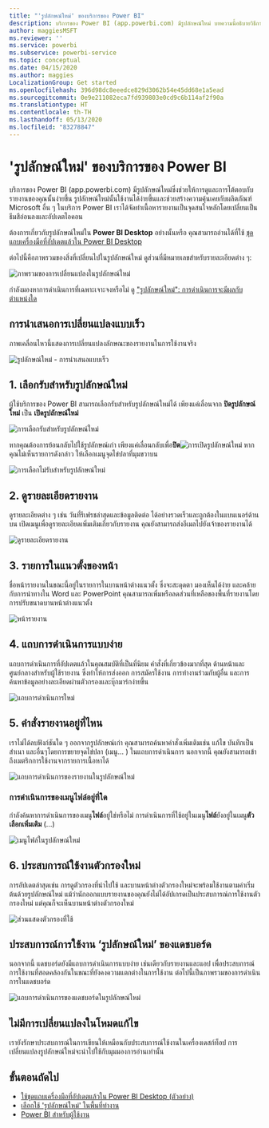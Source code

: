```yaml
---
title: "'รูปลักษณ์ใหม่' ของบริการของ Power BI"
description: บริการของ Power BI (app.powerbi.com) มีรูปลักษณ์ใหม่ บทความนี้อธิบายวิธีการนำทางรายงานโดยใช้รูปลักษณ์ใหม่
author: maggiesMSFT
ms.reviewer: ''
ms.service: powerbi
ms.subservice: powerbi-service
ms.topic: conceptual
ms.date: 04/15/2020
ms.author: maggies
LocalizationGroup: Get started
ms.openlocfilehash: 396d98dc8eeedce829d3062b54e45dd68e1a5ead
ms.sourcegitcommit: 0e9e211082eca7fd939803e0cd9c6b114af2f90a
ms.translationtype: HT
ms.contentlocale: th-TH
ms.lasthandoff: 05/13/2020
ms.locfileid: "83278847"
---
```

# <a name="the-new-look-of-the-power-bi-service"></a>'รูปลักษณ์ใหม่' ของบริการของ Power BI

บริการของ Power BI (app.powerbi.com) มีรูปลักษณ์ใหม่ซึ่งช่วยให้การดูและการโต้ตอบกับรายงานของคุณนั้นง่ายขึ้น รูปลักษณ์ใหม่นั้นใช้งานได้ง่ายขึ้นและช่วยสร้างความคุ้นเคยกับผลิตภัณฑ์ Microsoft อื่น ๆ ในบริการ Power BI เราได้จัดทำเนื้อหารายงานเป็นจุดสนใจหลักโดยเปลี่ยนเป็นธีมสีอ่อนลงและอัปเดตไอคอน 

ต้องการเกี่ยวกับรูปลักษณ์ใหม่ใน **Power BI Desktop** อย่างนั้นหรือ คุณสามารถอ่านได้ที่ใช้ [ชุดแถบเครื่องมือที่อัปเดตแล้วใน Power BI Desktop](create-reports/desktop-ribbon.md)

ต่อไปนี้คือภาพรวมของสิ่งที่เปลี่ยนไปในรูปลักษณ์ใหม่ ดูส่วนที่มีหมายเลขสำหรับรายละเอียดต่าง ๆ:

![ภาพรวมของการเปลี่ยนแปลงในรูปลักษณ์ใหม่](media/service-new-look/power-bi-new-look-changes.png)

กำลังมองหาการดำเนินการที่เฉพาะเจาะจงหรือไม่ ดู ["รูปลักษณ์ใหม่": การดำเนินการจะมีผลกับตำแหน่งใด](service-new-look-where-actions.md)

## <a name="quick-tour-of-the-changes"></a>การนำเสนอการเปลี่ยนแปลงแบบเร็ว

ภาพเคลื่อนไหวนี้แสดงการเปลี่ยนแปลงลักษณะของรายงานในการใช้งานจริง

![รูปลักษณ์ใหม่ - การนำเสนอแบบเร็ว](media/service-new-look/power-bi-new-look-quick-tour.gif)

## <a name="1-opt-in-to-the-new-look"></a>1. เลือกรับสำหรับรูปลักษณ์ใหม่

ผู้ใช้บริการของ Power BI สามารถเลือกรับสำหรับรูปลักษณ์ใหม่ได้ เพียงแค่เลื่อนจาก **ปิดรูปลักษณ์ใหม่** เป็น **เปิดรูปลักษณ์ใหม่**

![การเลือกรับสำหรับรูปลักษณ์ใหม่](media/service-new-look/power-bi-new-look-off.png)

หากคุณต้องการย้อนกลับไปใช้รูปลักษณ์เก่า เพียงแค่เลื่อนกลับเพื่อ**ปิด**![การเปิดรูปลักษณ์ใหม่](media/service-new-look/power-bi-new-look-toggle-on.png) หากคุณไม่เห็นรายการดังกล่าว ให้เลือกเมนูจุดไข่ปลาที่มุมขวาบน

![การเลือกไม่รับสำหรับรูปลักษณ์ใหม่](media/service-new-look/power-bi-new-look-on.png)

## <a name="2-view-report-details"></a>2. ดูรายละเอียดรายงาน 

ดูรายละเอียดต่าง ๆ เช่น วันที่รีเฟรชล่าสุดและข้อมูลติดต่อ ได้อย่างรวดเร็วและถูกต้องในแบนเนอร์ด้านบน  เปิดเมนูเพื่อดูรายละเอียดเพิ่มเติมเกี่ยวกับรายงาน คุณยังสามารถส่งอีเมลไปยังเจ้าของรายงานได้

![ดูรายละเอียดรายงาน](media/service-new-look/power-bi-new-look-metadata.png)

## <a name="3-vertical-list-of-pages"></a>3. รายการในแนวตั้งของหน้า 
ชื่อหน้ารายงานในขณะนี้อยู่ในรายการในบานหน้าต่างแนวตั้ง ซึ่งจะสะดุดตา มองเห็นได้ง่าย และคล้ายกับการนำทางใน Word และ PowerPoint คุณสามารถเพิ่มหรือลดส่วนที่เหลือของพื้นที่รายงานโดยการปรับขนาดบานหน้าต่างแนวตั้ง

![หน้ารายงาน](media/service-new-look/power-bi-new-look-report-pages.png)

## <a name="4-simplified-action-bar"></a>4. แถบการดำเนินการแบบง่าย 

แถบการดำเนินการที่อัปเดตแล้วในคุณสมบัติที่เป็นที่นิยม คำสั่งที่เกี่ยวข้องมากที่สุด ด้านหน้าและศูนย์กลางสำหรับผู้ใช้รายงาน ซึ่งทำให้การส่งออก การสมัครใช้งาน การทำงานร่วมกับผู้อื่น และการค้นหาข้อมูลอย่างละเอียดผ่านตัวกรองและบุ๊กมาร์กง่ายขึ้น

![แถบการดำเนินการใหม่](media/service-new-look/power-bi-new-look-action-bar.png)

## <a name="5-where-are-the-report-commands"></a>5. คำสั่งรายงานอยู่ที่ไหน

เราไม่ได้ลบฟังก์ชันใด ๆ ออกจากรูปลักษณ์เก่า คุณสามารถค้นหาคำสั่งเพิ่มเติมเช่น แก้ไข บันทึกเป็นสำเนา และอื่นๆโดยการขยายจุดไข่ปลา (เมนู... ) ในแถบการดำเนินการ นอกจากนี้ คุณยังสามารถเข้าถึงเมตริกการใช้งานจากรายการเนื้อหาได้

![แถบการดำเนินการของรายงานในรูปลักษณ์ใหม่](media/service-new-look/power-bi-report-action-bar-new-look.gif)

### <a name="where-are-file-menu-actions"></a>การดำเนินการของเมนูไฟล์อยู่ที่ใด

กำลังค้นหาการดำเนินการของเมนู**ไฟล์**อยู่ใช่หรือไม่ การดำเนินการที่ใช้อยู่ในเมนู**ไฟล์**ยังอยู่ในเมนู**ตัวเลือกเพิ่มเติม** (...) 

![เมนูไฟล์ในรูปลักษณ์ใหม่](media/service-new-look/power-bi-file-menu-new-look.gif)

## <a name="6-new-filter-experience"></a>6. ประสบการณ์ใช้งานตัวกรองใหม่

การอัปเดตล่าสุดเช่น การดูตัวกรองที่นำไปใช้ และบานหน้าต่างตัวกรองใหม่จะพร้อมใช้งานตามค่าเริ่มต้นด้วยรูปลักษณ์ใหม่ แม้ว่านักออกแบบรายงานของคุณยังไม่ได้อัปเกรดเป็นประสบการณ์การใช้งานตัวกรองใหม่ แต่คุณก็จะเห็นบานหน้าต่างตัวกรองใหม่

![ส่วนแสดงตัวกรองที่ใช้](media/service-new-look/power-bi-new-look-filters.png)

## <a name="dashboard-new-look-experience"></a>ประสบการณ์การใช้งาน ‘รูปลักษณ์ใหม่’ ของแดชบอร์ด 

นอกจากนี้ แดชบอร์ดยังมีแถบการดำเนินการแบบง่าย เช่นเดียวกับรายงานและแอป เพื่อประสบการณ์การใช้งานที่สอดคล้องกันในขณะที่ยังคงความแตกต่างในการใช้งาน ต่อไปนี้เป็นภาพรวมของการดำเนินการในแดชบอร์ด
 
![แถบการดำเนินการของแดชบอร์ดในรูปลักษณ์ใหม่](media/service-new-look/power-bi-dashboard-action-bar-new-look.gif)

## <a name="no-changes-to-edit-mode"></a>ไม่มีการเปลี่ยนแปลงในโหมดแก้ไข 

เรายังรักษาประสบการณ์ในการเขียนให้เหมือนกับประสบการณ์ใช้งานในเครื่องเดสก์ท็อป การเปลี่ยนแปลงรูปลักษณ์ใหม่จะนำไปใช้กับมุมมองการอ่านเท่านั้น

## <a name="next-steps"></a>ขั้นตอนถัดไป

- [ใช้ชุดแถบเครื่องมือที่อัปเดตแล้วใน Power BI Desktop (ตัวอย่าง)](create-reports/desktop-ribbon.md)
- [เลือกใช้ 'รูปลักษณ์ใหม่' ในพื้นที่ทำงาน](collaborate-share/service-workspaces-new-look.md)
- [Power BI สำหรับผู้ใช้งาน](consumer/end-user-consumer.md)
